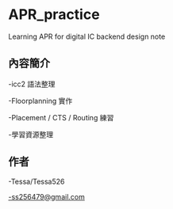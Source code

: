 # APR_practice
Learning APR for digital IC backend design note

## 內容簡介
-icc2 語法整理

-Floorplanning 實作

-Placement / CTS / Routing 練習

-學習資源整理

## 作者
-Tessa/Tessa526

-ss256479@gmail.com
